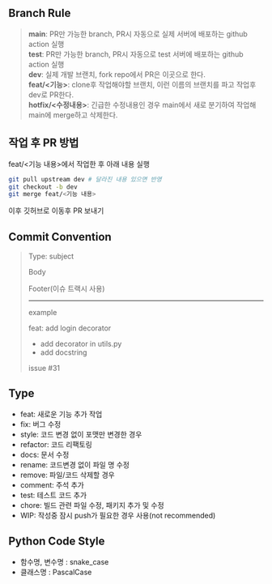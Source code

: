 ## Branch Rule

> **main**: PR만 가능한 branch, PR시 자동으로 실제 서버에 배포하는 github action 실행<br/>
> **test**: PR만 가능한 branch, PR시 자동으로 test 서버에 배포하는 github action 실행<br/>
> **dev**: 실제 개발 브랜치, fork repo에서 PR은 이곳으로 한다.<br/>
> **feat/<기능>**: clone후 작업해야할 브랜치, 이런 이름의 브랜치를 파고 작업후 dev로 PR한다.<br/>
> **hotfix/<수정내용>**: 긴급한 수정내용인 경우 main에서 새로 분기하여 작업해 main에 merge하고 삭제한다.<br/>

## 작업 후 PR 방법
feat/<기능 내용>에서 작업한 후 아래 내용 실행
```sh
git pull upstream dev # 달라진 내용 있으면 반영
git checkout -b dev
git merge feat/<기능 내용>
```
이후 깃허브로 이동후 PR 보내기


## Commit Convention

> Type: subject
>
> Body
>
> Footer(이슈 트랙시 사용)
>
> ---
> example
>
> feat: add login decorator
> - add decorator in utils.py
> - add docstring
>
> issue #31

## Type
- feat: 새로운 기능 추가 작업
- fix: 버그 수정
- style: 코드 변경 없이 포맷만 변경한 경우
- refactor: 코드 리팩토링
- docs: 문서 수정
- rename: 코드변경 없이 파일 명 수정
- remove: 파일/코드 삭제할 경우
- comment: 주석 추가
- test: 테스트 코드 추가
- chore: 빌드 관련 파일 수정, 패키지 추가 및 수정
- WIP: 작성중 잠시 push가 필요한 경우 사용(not recommended)


## Python Code Style
- 함수명, 변수명 : snake_case
- 클래스명 : PascalCase
